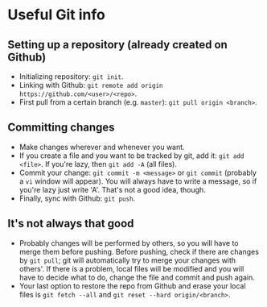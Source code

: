 # Useful Git info

## Setting up a repository (already created on Github)
- Initializing repository: `git init`.
- Linking with Github: `git remote add origin https://github.com/<user>/<repo>`.
- First pull from a certain branch (e.g. `master`): `git pull origin <branch>`.

## Committing changes
- Make changes wherever and whenever you want.
- If you create a file and you want to be tracked by git, add it: `git add <file>`. If you're lazy, then `git add -A` (all files).
- Commit your change: `git commit -m <message>` or `git commit` (probably a `vi` window will appear). You will always have to write a message, so if you're lazy just write 'A'. That's not a good idea, though.
- Finally, sync with Github: `git push`.

## It's not always that good
- Probably changes will be performed by others, so you will have to merge them before pushing. Before pushing, check if there are changes by `git pull`; git will automatically try to merge your changes with others'. If there is a problem, local files will be modified and you will have to decide what to do, change the file and commit and push again.
- Your last option to restore the repo from Github and erase your local files is `git fetch --all` and `git reset --hard origin/<branch>`.
